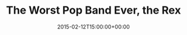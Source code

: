 ---
templateKey: event
guid: 0898dfd2-6eab-11ea-99c5-002590d1d1b0
date: 2015-02-12T15:00:00+00:00
eventTime: '6:30-8:30pm'
title: The Worst Pop Band Ever, the Rex
artist: The Worst Pop Band Ever
city: Toronto
venue: the Rex
group: The Worst Pop Band Ever
---